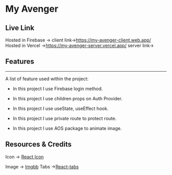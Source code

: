 # My Avenger

## Live Link
Hosted in Firebase ->
 client link->https://my-avenger-client.web.app/
 Hosted in Vercel ->https://my-avenger-server.vercel.app/
 server link-> 

## Features
***
A list of feature used within the project:

* In this project I use Firebase login method.

* In this project I use children props on Auth Provider.

* In this project I use useState, useEffect hook.

* In this project I use private route to protect route.

* In this project I use AOS package to animate image.


## Resources & Credits

Icon -> [React Icon](https://react-icons.github.io/react-icons/)

Image -> [Imgbb](https://imgbb.com/)
Tabs ->[React-tabs](https://www.npmjs.com/package/react-tabs)